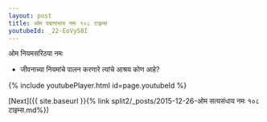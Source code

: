 ```yaml
---
layout: post
title: ओम पद्मनाभाय नमः १०८ टाइम्स
youtubeId: _22-EoVyS8I
---
```

 
 
 ओम नियमसरिठया नमः  
 
 -  जीवनाच्या नियमांचे पालन करणारे त्यांचे आश्रय कोण आहे? 
 
  
 
  
 
 
 
 
 
 


{% include youtubePlayer.html id=page.youtubeId %}
 
[Next]({{ site.baseurl }}{% link  split2/_posts/2015-12-26-ओम सत्यसंधाय नमः १०८ टाइम्स.md%})
 
